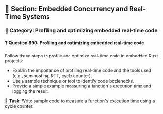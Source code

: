 ## 📘 Section: Embedded Concurrency and Real-Time Systems  
### 🔹 Category: Profiling and optimizing embedded real-time code  
#### ❓ Question 890: Profiling and optimizing embedded real-time code

Follow these steps to profile and optimize real-time code in embedded Rust projects:

- Explain the importance of profiling real-time code and the tools used (e.g., semihosting, RTT, cycle counter).
- Use a sample technique or tool to identify code bottlenecks.
- Provide a simple example measuring a function's execution time and logging the result.

🔧 **Task:** Write sample code to measure a function's execution time using a cycle counter.

